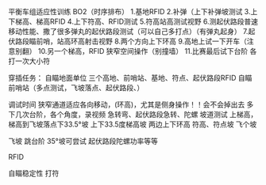 平衡车组适应性训练
BO2（时序排布）
    1.基地RFID
    2.补弹（上下补弹坡测试
    3.上下梯高、梯高RFID
    4.上下符高、RFID测试
    5.符高站高测试视野
    6.测起伏路段普速移动性能、撒了很多弹丸的起伏路段测试（可以自己多打点）（有弹丸起身）
    7.起伏路段瞄前哨，站高环高射击视野
    8.两个方向上下环高
    9.高地上试一下开车（注意别翻）
    10.另一个梯高，RFID 狭窄空间操作（别撞墙）
    11.比赛最后试下台阶
各打一次大小符

穿插任务：
自瞄地面单位
三个高地、前哨站、基地、符点、起伏路段RFID
自瞄前哨站（多点测试，飞坡落点、起伏路段、）

调试时间
狭窄通道适应各向移动，(环高)，尤其是侧身操作！！会不会掉出去
多下几次台阶，各个角度，录视频
急转弯、起伏路段急转、陀螺
坡道测试
上梯高，梯高到飞坡落点下33.5°坡
上下33.5度梯高坡
两边上下环高
符高、符点坡
飞个坡


飞坡
跳台阶
35°坡可尝试
起伏路段陀螺功率等等

RFID

自瞄稳定性
打符